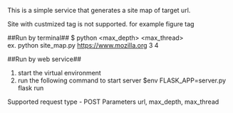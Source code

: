This is a simple service that generates a site map of target url.

Site with custmized tag is not supported. for example figure tag

##Run by terminal##
$ python <url> <max_depth> <max_thread> \
ex. python site_map.py https://www.mozilla.org 3 4

##Run by web service##
1. start the virtual environment
2. run the following command to start server
$env FLASK_APP=server.py flask run


Supported request type - POST
Parameters
url, max_depth, max_thread